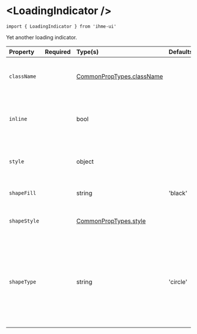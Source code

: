 \<LoadingIndicator />
=====================

`import { LoadingIndicator } from 'ihme-ui'`

Yet another loading indicator.

Property | Required | Type(s) | Defaults | Description
:---    |:---      |:---     |:---      |:---
`className` |  | [CommonPropTypes.className](https://github.com/ihmeuw/ihme-ui/blob/main/src/utils/props.js#L11) |  | Class name applied to outermost wrapping `<div>`.
`inline` |  | bool |  | Display inline with other elements (e.g., in a button).
`style` |  | object |  | Inline styles applied to outermost wrapping `<div>`.
`shapeFill` |  | string | 'black' | Fill color of loading shape.
`shapeStyle` |  | [CommonPropTypes.style](https://github.com/ihmeuw/ihme-ui/blob/main/src/utils/props.js#L16) |  | Inline styles applied to loading shape.
`shapeType` |  | string | 'circle' | Type of loading shape to render.<br />One of: 'circle', 'cross', 'diamond', 'square', 'star', 'triangle', 'wye'
